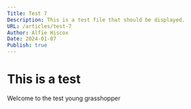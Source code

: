 ```yaml
---
Title: Test 7
Description: This is a test file that should be displayed.
URL: /articles/test-7
Author: Alfie Hiscox
Date: 2024-01-07
Publish: true
---
```


# This is a test

Welcome to the test young grasshopper
